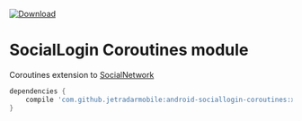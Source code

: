 [ ![Download](https://api.bintray.com/packages/jetradar/maven/android-sociallogin-coroutines/images/download.svg) ](https://bintray.com/jetradar/maven/android-sociallogin-coroutines/_latestVersion)

# SocialLogin Coroutines module

Coroutines extension to [SocialNetwork][socialnetwork]

```Groovy
dependencies {
    compile 'com.github.jetradarmobile:android-sociallogin-coroutines:x.y.z'
}
```


[socialnetwork]: https://github.com/JetradarMobile/android-sociallogin/sociallogin/src/main/java/com/jetradarmobile/sociallogin/SocialNetwork.kt